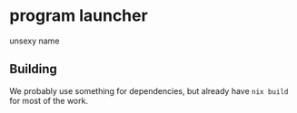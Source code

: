 # program launcher
unsexy name

## Building

We probably use something for dependencies, but already have `nix build` for most of the work.
